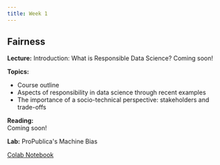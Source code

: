 ```yaml
---
title: Week 1
---
```


## Fairness

**Lecture:** Introduction: What is Responsible Data Science?
Coming soon!

<!--- * DS-GA 1017: [intro slides](../../../assets/1_Intro_1017.pdf) * DS-UA 202: [intro slides](../../../assets/1_Intro_202-Spring2024.pdf) -->

**Topics:**

* Course outline
* Aspects of responsibility in data science through recent examples
* The importance of a socio-technical perspective: stakeholders and trade-offs

**Reading:**  
Coming soon!

<!---
[Introduction and Algorithmic Fairness](../../../assets/fairness_reader_2024.pdf) 
-->

**Lab:** ProPublica's Machine Bias

[Colab Notebook](https://drive.google.com/file/d/1RtVVABOOtccq0TOmWy3WeTCp2BVeCIyH/view?usp=sharing)

